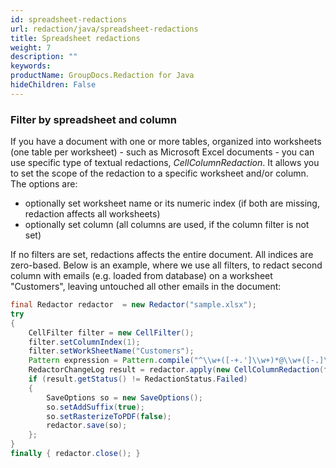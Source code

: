 ```yaml
---
id: spreadsheet-redactions
url: redaction/java/spreadsheet-redactions
title: Spreadsheet redactions
weight: 7
description: ""
keywords: 
productName: GroupDocs.Redaction for Java
hideChildren: False
---
```

### Filter by spreadsheet and column

If you have a document with one or more tables, organized into worksheets (one table per worksheet) - such as Microsoft Excel documents - you can use specific type of textual redactions, *CellColumnRedaction*. It allows you to set the scope of the redaction to a specific worksheet and/or column. The options are:

*   optionally set worksheet name or its numeric index (if both are missing, redaction affects all worksheets)
*   optionally set column (all columns are used, if the column filter is not set)

If no filters are set, redactions affects the entire document. All indices are zero-based. Below is an example, where we use all filters, to redact second column with emails (e.g. loaded from database) on a worksheet "Customers", leaving untouched all other emails in the document:



```java
final Redactor redactor  = new Redactor("sample.xlsx");
try 
{
    CellFilter filter = new CellFilter();
    filter.setColumnIndex(1);
    filter.setWorkSheetName("Customers");
    Pattern expression = Pattern.compile("^\\w+([-+.']\\w+)*@\\w+([-.]\\w+)*\\.\\w+([-.]\\w+)*$");
    RedactorChangeLog result = redactor.apply(new CellColumnRedaction(filter, expression, new ReplacementOptions("[customer email]")));
    if (result.getStatus() != RedactionStatus.Failed)
    {
        SaveOptions so = new SaveOptions();
        so.setAddSuffix(true);
        so.setRasterizeToPDF(false);
        redactor.save(so);
    };
}
finally { redactor.close(); }
```
